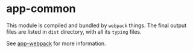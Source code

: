 # app-common

This module is compiled and bundled by `webpack` things. The final output files are listed in `dist` directory, with all its `typing` files.

See [app-webpack](../../packages/dev-utils/README.md) for more information.
